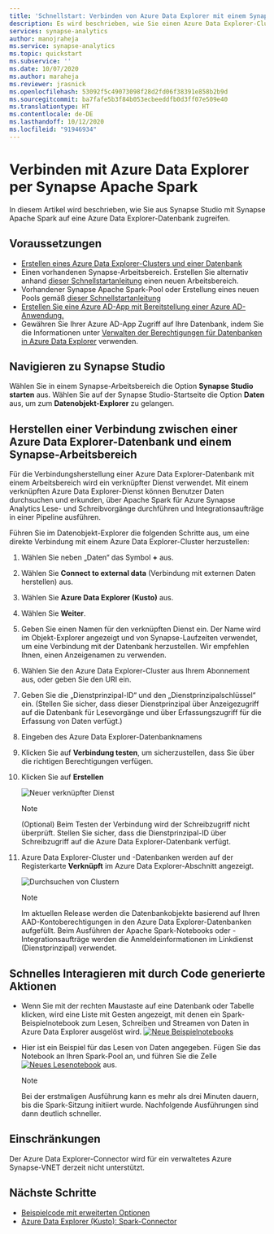 ```yaml
---
title: 'Schnellstart: Verbinden von Azure Data Explorer mit einem Synapse-Arbeitsbereich'
description: Es wird beschrieben, wie Sie einen Azure Data Explorer-Cluster mit einem Synapse-Arbeitsbereich verbinden, indem Sie Azure Synapse Apache Spark verwenden.
services: synapse-analytics
author: manojraheja
ms.service: synapse-analytics
ms.topic: quickstart
ms.subservice: ''
ms.date: 10/07/2020
ms.author: maraheja
ms.reviewer: jrasnick
ms.openlocfilehash: 53092f5c49073098f28d2fd06f38391e858b2b9d
ms.sourcegitcommit: ba7fafe5b3f84b053ecbeeddfb0d3ff07e509e40
ms.translationtype: HT
ms.contentlocale: de-DE
ms.lasthandoff: 10/12/2020
ms.locfileid: "91946934"
---
```

# <a name="connect-to-azure-data-explorer-using-synapse-apache-spark"></a>Verbinden mit Azure Data Explorer per Synapse Apache Spark

In diesem Artikel wird beschrieben, wie Sie aus Synapse Studio mit Synapse Apache Spark auf eine Azure Data Explorer-Datenbank zugreifen. 

## <a name="prerequisites"></a>Voraussetzungen

* [Erstellen eines Azure Data Explorer-Clusters und einer Datenbank](/azure/data-explorer/create-cluster-database-portal)
* Einen vorhandenen Synapse-Arbeitsbereich. Erstellen Sie alternativ anhand [dieser Schnellstartanleitung](./quickstart-create-workspace.md) einen neuen Arbeitsbereich. 
* Vorhandener Synapse Apache Spark-Pool oder Erstellung eines neuen Pools gemäß [dieser Schnellstartanleitung](./quickstart-create-apache-spark-pool-portal.md)
* [Erstellen Sie eine Azure AD-App mit Bereitstellung einer Azure AD-Anwendung.](/azure/data-explorer/kusto/management/access-control/how-to-provision-aad-app)
* Gewähren Sie Ihrer Azure AD-App Zugriff auf Ihre Datenbank, indem Sie die Informationen unter [Verwalten der Berechtigungen für Datenbanken in Azure Data Explorer](/azure/data-explorer/manage-database-permissions) verwenden.

## <a name="navigate-to-synapse-studio"></a>Navigieren zu Synapse Studio

Wählen Sie in einem Synapse-Arbeitsbereich die Option **Synapse Studio starten** aus. Wählen Sie auf der Synapse Studio-Startseite die Option **Daten** aus, um zum **Datenobjekt-Explorer** zu gelangen.

## <a name="connect-an-azure-data-explorer-database-to-a-synapse-workspace"></a>Herstellen einer Verbindung zwischen einer Azure Data Explorer-Datenbank und einem Synapse-Arbeitsbereich

Für die Verbindungsherstellung einer Azure Data Explorer-Datenbank mit einem Arbeitsbereich wird ein verknüpfter Dienst verwendet. Mit einem verknüpften Azure Data Explorer-Dienst können Benutzer Daten durchsuchen und erkunden, über Apache Spark für Azure Synapse Analytics Lese- und Schreibvorgänge durchführen und Integrationsaufträge in einer Pipeline ausführen.

Führen Sie im Datenobjekt-Explorer die folgenden Schritte aus, um eine direkte Verbindung mit einem Azure Data Explorer-Cluster herzustellen:

1. Wählen Sie neben „Daten“ das Symbol **+** aus.
2. Wählen Sie **Connect to external data** (Verbindung mit externen Daten herstellen) aus.
3. Wählen Sie **Azure Data Explorer (Kusto)** aus.
5. Wählen Sie **Weiter**.
6. Geben Sie einen Namen für den verknüpften Dienst ein. Der Name wird im Objekt-Explorer angezeigt und von Synapse-Laufzeiten verwendet, um eine Verbindung mit der Datenbank herzustellen. Wir empfehlen Ihnen, einen Anzeigenamen zu verwenden.
7. Wählen Sie den Azure Data Explorer-Cluster aus Ihrem Abonnement aus, oder geben Sie den URI ein.
8. Geben Sie die „Dienstprinzipal-ID“ und den „Dienstprinzipalschlüssel“ ein. (Stellen Sie sicher, dass dieser Dienstprinzipal über Anzeigezugriff auf die Datenbank für Lesevorgänge und über Erfassungszugriff für die Erfassung von Daten verfügt.)
9. Eingeben des Azure Data Explorer-Datenbanknamens
10. Klicken Sie auf **Verbindung testen**, um sicherzustellen, dass Sie über die richtigen Berechtigungen verfügen.
11. Klicken Sie auf **Erstellen**

    ![Neuer verknüpfter Dienst](./media/quickstart-connect-azure-data-explorer/003-new-linked-service.png)

    > [!NOTE]
    > (Optional) Beim Testen der Verbindung wird der Schreibzugriff nicht überprüft. Stellen Sie sicher, dass die Dienstprinzipal-ID über Schreibzugriff auf die Azure Data Explorer-Datenbank verfügt.

12. Azure Data Explorer-Cluster und -Datenbanken werden auf der Registerkarte **Verknüpft** im Azure Data Explorer-Abschnitt angezeigt. 

    ![Durchsuchen von Clustern](./media/quickstart-connect-azure-data-explorer/004-browse-clusters.png)

    > [!NOTE] 
    > Im aktuellen Release werden die Datenbankobjekte basierend auf Ihren AAD-Kontoberechtigungen in den Azure Data Explorer-Datenbanken aufgefüllt. Beim Ausführen der Apache Spark-Notebooks oder -Integrationsaufträge werden die Anmeldeinformationen im Linkdienst (Dienstprinzipal) verwendet.


## <a name="quickly-interact-with-code-generated-actions"></a>Schnelles Interagieren mit durch Code generierte Aktionen

* Wenn Sie mit der rechten Maustaste auf eine Datenbank oder Tabelle klicken, wird eine Liste mit Gesten angezeigt, mit denen ein Spark-Beispielnotebook zum Lesen, Schreiben und Streamen von Daten in Azure Data Explorer ausgelöst wird. 
    [![Neue Beispielnotebooks](./media/quickstart-connect-azure-data-explorer/005-new-notebook.png)](./media/quickstart-connect-azure-data-explorer/005-new-notebook.png#lightbox)

* Hier ist ein Beispiel für das Lesen von Daten angegeben. Fügen Sie das Notebook an Ihren Spark-Pool an, und führen Sie die Zelle [![Neues Lesenotebook](./media/quickstart-connect-azure-data-explorer/006-read-data.png)](./media/quickstart-connect-azure-data-explorer/006-read-data.png#lightbox) aus.

   > [!NOTE] 
   > Bei der erstmaligen Ausführung kann es mehr als drei Minuten dauern, bis die Spark-Sitzung initiiert wurde. Nachfolgende Ausführungen sind dann deutlich schneller.  


## <a name="limitations"></a>Einschränkungen
Der Azure Data Explorer-Connector wird für ein verwaltetes Azure Synapse-VNET derzeit nicht unterstützt.


## <a name="next-steps"></a>Nächste Schritte

* [Beispielcode mit erweiterten Optionen](https://github.com/Azure/azure-kusto-spark/blob/master/samples/src/main/python/SynapseSample.py)
* [Azure Data Explorer (Kusto): Spark-Connector](https://github.com/Azure/azure-kusto-spark)